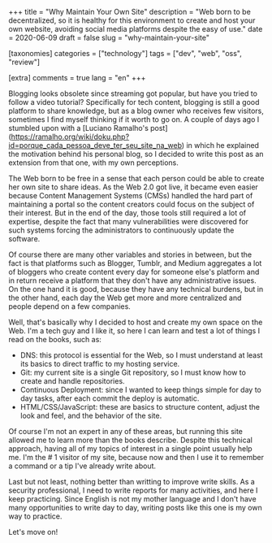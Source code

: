 +++
title = "Why Maintain Your Own Site"
description = "Web born to be decentralized, so it is healthy for this environment to create and host your own website, avoiding social media platforms despite the easy of use."
date = 2020-06-09
draft = false
slug = "why-maintain-your-site"

[taxonomies]
categories = ["technology"]
tags = ["dev", "web", "oss", "review"]

[extra]
comments = true
lang = "en"
+++

Blogging looks obsolete since streaming got popular, but have you tried to follow a video tutorial? Specifically for tech content, blogging is still a good platform to share knowledge, but as a blog owner who receives few visitors, sometimes I find myself thinking if it worth to go on. A couple of days ago I stumbled upon with a [Luciano Ramalho's post] (https://ramalho.org/wiki/doku.php?id=porque_cada_pessoa_deve_ter_seu_site_na_web) in which he explained the motivation behind his personal blog, so I decided to write this post as an extension from that one, with my own perceptions.

The Web born to be free in a sense that each person could be able to create her own site to share ideas. As the Web 2.0 got live, it became even easier because Content Management Systems (CMSs) handled the hard part of maintaining a portal so the content creators could focus on the subject of their interest. But in the end of the day, those tools still required a lot of expertise, despite the fact that many vulnerabilities were discovered for such systems forcing the administrators to continuously update the software.

Of course there are many other variables and stories in between, but the fact is that platforms such as Blogger, Tumblr, and Medium aggregates a lot of bloggers who create content every day for someone else's platform and in return receive a platform that they don't have any administrative issues. On the one hand it is good, because they have any technical burdens, but in the other hand, each day the Web get more and more centralized and people depend on a few companies.

Well, that's basically why I decided to host and create my own space on the Web. I'm a tech guy and I like it, so here I can learn and test a lot of things I read on the books, such as:

- DNS: this protocol is essential for the Web, so I must understand at least its basics to direct traffic to my hosting service.
- Git: my current site is a single Git repository, so I must know how to create and handle repositories.
- Continuous Deployment: since I wanted to keep things simple for day to day tasks, after each commit the deploy is automatic.
- HTML/CSS/JavaScript: these are basics to structure content, adjust the look and feel, and the behavior of the site.

Of course I'm not an expert in any of these areas, but running this site allowed me to learn more than the books describe. Despite this technical approach, having all of my topics of interest in a single point usually help me. I'm the # 1 visitor of my site, because now and then I use it to remember a command or a tip I've already write about.

Last but not least, nothing better than writting to improve write skills. As a security professional, I need to write reports for many activities, and here I keep practicing. Since English is not my mother language and I don't have many opportunities to write day to day, writing posts like this one is my own way to practice.

Let's move on!
